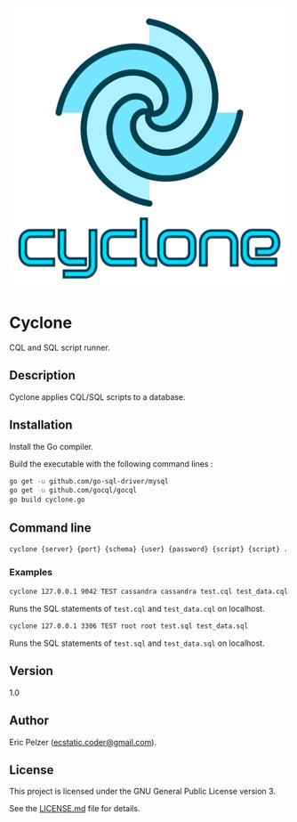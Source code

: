 ![](https://github.com/senselogic/CYCLONE/blob/master/LOGO/cyclone.png)

# Cyclone

CQL and SQL script runner.

## Description

Cyclone applies CQL/SQL scripts to a database.

## Installation

Install the Go compiler.

Build the executable with the following command lines :

```bash
go get -u github.com/go-sql-driver/mysql
go get -u github.com/gocql/gocql
go build cyclone.go
```

## Command line

```bash
cyclone {server} {port} {schema} {user} {password} {script} {script} ...
```

### Examples

```bash
cyclone 127.0.0.1 9042 TEST cassandra cassandra test.cql test_data.cql
```

Runs the SQL statements of `test.cql` and `test_data.cql` on localhost.

```bash
cyclone 127.0.0.1 3306 TEST root root test.sql test_data.sql
```

Runs the SQL statements of `test.sql` and `test_data.sql` on localhost.

## Version

1.0

## Author

Eric Pelzer (ecstatic.coder@gmail.com).

## License

This project is licensed under the GNU General Public License version 3.

See the [LICENSE.md](LICENSE.md) file for details.
